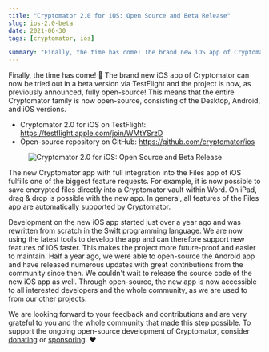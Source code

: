 ```yaml
---
title: "Cryptomator 2.0 for iOS: Open Source and Beta Release"
slug: ios-2.0-beta
date: 2021-06-30
tags: [cryptomator, ios]

summary: "Finally, the time has come! The brand new iOS app of Cryptomator can now be tried out in a beta version via TestFlight and the project is now, as previously announced, fully open-source!"
---
```

Finally, the time has come! :tada: The brand new iOS app of Cryptomator can now be tried out in a beta version via TestFlight and the project is now, as previously announced, fully open-source! This means that the entire Cryptomator family is now open-source, consisting of the Desktop, Android, and iOS versions.

- Cryptomator 2.0 for iOS on TestFlight: https://testflight.apple.com/join/WMtYSrzD
- Open-source repository on GitHub: https://github.com/cryptomator/ios

<figure class="text-center">
  <img class="inline-block rounded" src="/img/blog/ios-2.0-beta.png" srcset="/img/blog/ios-2.0-beta.png 1x, /img/blog/ios-2.0-beta@2x.png 2x" alt="Cryptomator 2.0 for iOS: Open Source and Beta Release" />
</figure>

The new Cryptomator app with full integration into the Files app of iOS fulfills one of the biggest feature requests. For example, it is now possible to save encrypted files directly into a Cryptomator vault within Word. On iPad, drag & drop is possible with the new app. In general, all features of the Files app are automatically supported by Cryptomator.

Development on the new iOS app started just over a year ago and was rewritten from scratch in the Swift programming language. We are now using the latest tools to develop the app and can therefore support new features of iOS faster. This makes the project more future-proof and easier to maintain. Half a year ago, we were able to open-source the Android app and have released numerous updates with great contributions from the community since then. We couldn't wait to release the source code of the new iOS app as well. Through open-source, the new app is now accessible to all interested developers and the whole community, as we are used to from our other projects.

We are looking forward to your feedback and contributions and are very grateful to you and the whole community that made this step possible. To support the ongoing open-source development of Cryptomator, consider [donating](/donate/) or [sponsoring](/sponsors/). :heart:

